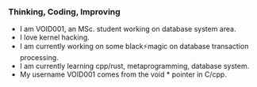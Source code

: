 ### Thinking, Coding, Improving
- I am VOID001, an MSc. student working on database system area.
- I love kernel hacking.
- I am currently working on some black⚡magic on database transaction processing.
- I am currently learning cpp/rust, metaprogramming, database system.
- My username VOID001 comes from the void * pointer in C/cpp.


<!--
**VOID001/VOID001** is a ✨ _special_ ✨ repository because its `README.md` (this file) appears on your GitHub profile.

Here are some ideas to get you started:

- 🔭 I’m currently working on ...
- 🌱 I’m currently learning ...
- 👯 I’m looking to collaborate on ...
- 🤔 I’m looking for help with ...
- 💬 Ask me about ...
- 📫 How to reach me: ...
- 😄 Pronouns: ...
- ⚡ Fun fact: ...
-->
